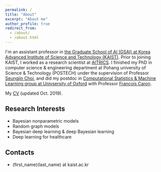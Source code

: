 ```yaml
---
permalink: /
title: "About"
excerpt: "About me"
author_profile: true
redirect_from:
  - /about/
  - /about.html
---
```

I'm an assistant professor in [the Graduate School of AI (GSAI) at Korea Advanced Institute of Science and Technology (KAIST)](http://gsai.kaist.ac.kr). 
Prior to joining KAIST, I worked as a research scientist at [AITRICS](https://www.aitrics.com). I finished my PhD in computer science & engineering department at Pohang university of Science & Technology (POSTECH) under the supervision of Professor [Seungjin Choi](http://mlg.postech.ac.kr/~seungjin/), and did my postdoc in [Computational Statistics & Machine Learning group at Univsersity of Oxford](http://csml.stats.ox.ac.uk) with
Professor [François Caron](http://www.stats.ox.ac.uk/~caron/).

My [CV](files/cv.pdf) (updated Oct. 2019).

## Research Interests
- Bayesian nonparametric models
- Random graph models
- Bayesian deep learning & deep Bayesian learning
- Deep learning for healthcare

## Contacts
- (first_name)(last_name) at kaist.ac.kr
